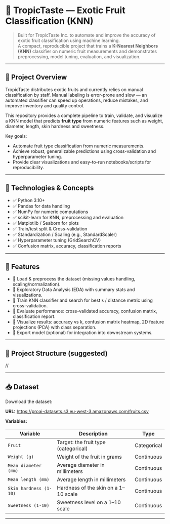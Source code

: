 # 🍍 TropicTaste — Exotic Fruit Classification (KNN)

> Built for TropicTaste Inc. to automate and improve the accuracy of exotic fruit classification using machine learning.  
> A compact, reproducible project that trains a **K-Nearest Neighbors (KNN)** classifier on numeric fruit measurements and demonstrates preprocessing, model tuning, evaluation, and visualization.

---

## 📌 Project Overview

TropicTaste distributes exotic fruits and currently relies on manual classification by staff. Manual labeling is error-prone and slow — an automated classifier can speed up operations, reduce mistakes, and improve inventory and quality control.

This repository provides a complete pipeline to train, validate, and visualize a KNN model that predicts **fruit type** from numeric features such as weight, diameter, length, skin hardness and sweetness.

Key goals:
- Automate fruit type classification from numeric measurements.
- Achieve robust, generalizable predictions using cross-validation and hyperparameter tuning.
- Provide clear visualizations and easy-to-run notebooks/scripts for reproducibility.

---

## 🧱 Technologies & Concepts

- ✅ Python 3.10+
- ✅ Pandas for data handling
- ✅ NumPy for numeric computations
- ✅ scikit-learn for KNN, preprocessing and evaluation
- ✅ Matplotlib / Seaborn for plots
- ✅ Train/test split & Cross-validation
- ✅ Standardization / Scaling (e.g., StandardScaler)
- ✅ Hyperparameter tuning (GridSearchCV)
- ✅ Confusion matrix, accuracy, classification reports

---

## 🚀 Features

- 🔹 Load & preprocess the dataset (missing values handling, scaling/normalization).
- 🔹 Exploratory Data Analysis (EDA) with summary stats and visualizations.
- 🔹 Train KNN classifier and search for best `k` / distance metric using cross-validation.
- 🔹 Evaluate performance: cross-validated accuracy, confusion matrix, classification report.
- 🔹 Visualize results: accuracy vs k, confusion matrix heatmap, 2D feature projections (PCA) with class separation.
- 🔹 Export model (optional) for integration into downstream systems.

---

## 📂 Project Structure (suggested)

//


---

## 📥 Dataset

Download the dataset:

**URL:** https://proai-datasets.s3.eu-west-3.amazonaws.com/fruits.csv

**Variables:**

| Variable           | Description                          | Type       |
|--------------------|------------------------------------|------------|
| `Fruit`            | Target: the fruit type (categorical) | Categorical |
| `Weight (g)`       | Weight of the fruit in grams        | Continuous |
| `Mean diameter (mm)` | Average diameter in millimeters     | Continuous |
| `Mean length (mm)` | Average length in millimeters       | Continuous |
| `Skin hardness (1-10)` | Hardness of the skin on a 1–10 scale | Continuous |
| `Sweetness (1-10)` | Sweetness level on a 1–10 scale     | Continuous |

---

